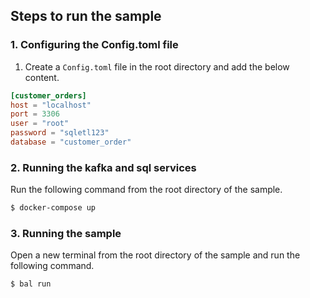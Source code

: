 ## Steps to run the sample

### 1. Configuring the Config.toml file
1. Create a `Config.toml` file in the root directory and add the below content.
```toml
[customer_orders]
host = "localhost"
port = 3306
user = "root"
password = "sqletl123"
database = "customer_order"
```

### 2. Running the kafka and sql services
Run the following command from the root directory of the sample.
```sh
$ docker-compose up
```

### 3. Running the sample
Open a new terminal from the root directory of the sample and run the following command.
```sh
$ bal run
```

